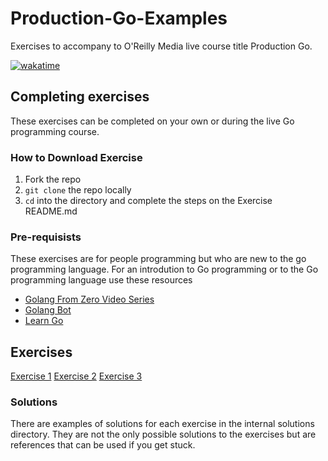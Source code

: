 # Production-Go-Examples
Exercises to accompany to O'Reilly Media live course title Production Go. 

[![wakatime](https://wakatime.com/badge/user/953eeb5a-d347-44af-9d8b-a5b8a918cecf/project/deb07970-630e-45bf-8dd5-e78c07fa9af9.svg)](https://wakatime.com/badge/user/953eeb5a-d347-44af-9d8b-a5b8a918cecf/project/deb07970-630e-45bf-8dd5-e78c07fa9af9)

## Completing exercises
These exercises can be completed on your own or during the live Go programming course.

### How to Download Exercise

1. Fork the repo
1. `git clone` the repo locally
1. `cd` into the directory and complete the steps on the Exercise README.md

### Pre-requisists

These exercises are for people programming but who are new to the go programming language. For an introdution to Go programming or to the Go programming language use these resources

- [Golang From Zero Video Series](https://www.youtube.com/watch?v=cIMko3vBM50&list=PL_QaflmEF2e8O4N3mwjFkul_BNpxgO9K_)
- [Golang Bot](https://golangbot.com/learn-golang-series/)
- [Learn Go](https://go.dev/learn/)

## Exercises

[Exercise 1](/exercise-1/README.md)
[Exercise 2](/exercise-2/README.md)
[Exercise 3](/exercise-3/README.md)

### Solutions

There are examples of solutions for each exercise in the internal solutions directory. They are not the only possible solutions to the exercises but are references that can be used if you get stuck.
